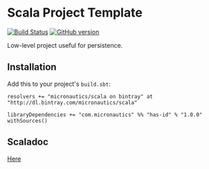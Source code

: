 # Scala Project Template

[![Build Status](https://travis-ci.org/mslinn/has-id.svg?branch=master)](https://travis-ci.org/mslinn/has-id)
[![GitHub version](https://badge.fury.io/gh/mslinn%2Fshas-id.svg)](https://badge.fury.io/gh/mslinn%2Fhas-id)

Low-level project useful for persistence.

## Installation
Add this to your project's `build.sbt`:

    resolvers += "micronautics/scala on bintray" at "http://dl.bintray.com/micronautics/scala"

    libraryDependencies += "com.micronautics" %% "has-id" % "1.0.0" withSources()

## Scaladoc
[Here](http://mslinn.github.io/has-id/latest/api/)
